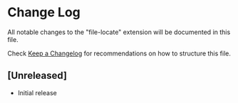 # Change Log
All notable changes to the "file-locate" extension will be documented in this file.

Check [Keep a Changelog](http://keepachangelog.com/) for recommendations on how to structure this file.

## [Unreleased]
- Initial release